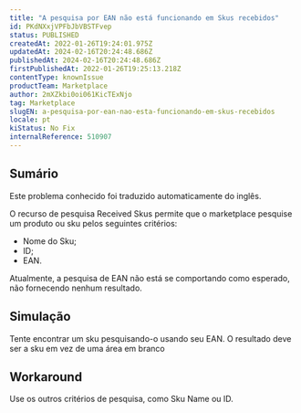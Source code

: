 ```yaml
---
title: "A pesquisa por EAN não está funcionando em Skus recebidos"
id: PKdNXxjVPFbJbVBSTFvep
status: PUBLISHED
createdAt: 2022-01-26T19:24:01.975Z
updatedAt: 2024-02-16T20:24:48.686Z
publishedAt: 2024-02-16T20:24:48.686Z
firstPublishedAt: 2022-01-26T19:25:13.218Z
contentType: knownIssue
productTeam: Marketplace
author: 2mXZkbi0oi061KicTExNjo
tag: Marketplace
slugEN: a-pesquisa-por-ean-nao-esta-funcionando-em-skus-recebidos
locale: pt
kiStatus: No Fix
internalReference: 510907
---
```


## Sumário

<div class="alert alert-info">
  <p>Este problema conhecido foi traduzido automaticamente do inglês.</p>
</div>


O recurso de pesquisa Received Skus permite que o marketplace pesquise um produto ou sku pelos seguintes critérios:
- Nome do Sku;
- ID;
- EAN.

Atualmente, a pesquisa de EAN não está se comportando como esperado, não fornecendo nenhum resultado.

## Simulação


Tente encontrar um sku pesquisando-o usando seu EAN.
O resultado deve ser a sku em vez de uma área em branco

## Workaround


Use os outros critérios de pesquisa, como Sku Name ou ID.





